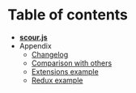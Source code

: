 # Table of contents

* __[scour.js](../README.md)__
* Appendix
  * [Changelog](../HISTORY.md)
  * [Comparison with others](comparison.md)
  * [Extensions example](extensions_example.md)
  * [Redux example](redux_example.md)
